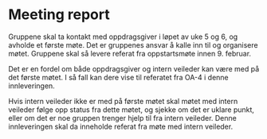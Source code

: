 # Meeting report

Gruppene skal ta kontakt med oppdragsgiver i løpet av uke 5 og 6, og avholde et første møte. Det er gruppenes ansvar å kalle inn til og organisere møtet. Gruppene skal så levere referat fra oppstartsmøte innen 9. februar.

Det er en fordel om både oppdragsgiver og intern veileder kan være med på det første møtet. I så fall kan dere vise til referatet fra OA-4 i denne innleveringen.

Hvis intern veileder ikke er med på første møtet skal møtet med intern veileder følge opp status fra dette møtet, og sjekke om det er uklare punkt, eller om det er noe gruppen trenger hjelp til fra intern veileder. Denne innleveringen skal da inneholde referat fra møte med intern veileder.
